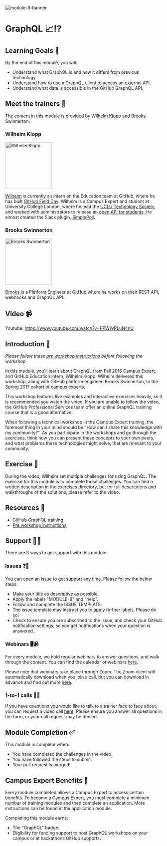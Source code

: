 ![module-8-banner](https://user-images.githubusercontent.com/1790822/28998944-37647626-7a05-11e7-846d-ee250d31d8d9.png)

# GraphQL 📈⁉️

## Learning Goals 🥅

By the end of this module, you will:
- Understand what GraphQL is and how it differs from previous technology.
- Understand how to use a GraphQL client to access an external API.
- Understand what data is accessible in the GitHub GraphQL API.

## Meet the trainers 🍎

The content in this module is provided by Wilhelm Klopp and Brooks Swinnerton.

###  Wilhelm Klopp
<img src="https://github.com/wilhelmklopp.png" href="https://github.com/wilhelmklopp" title="Wilhelm Klopp" width="150"></img>

[Wilhelm](https://wilhelmklopp.com) is currently an intern on the Education team at GitHub, where he has built [GitHub Field Day](https://githubfieldday.com). Wilhelm is a Campus Expert and student at University College London, where he lead the [UCLU Technology Society](http://techsoc.io/), and worked with administrators to release an [open API for students](http://uclapi.com/). He almost created the Slack plugin, [SimplePoll](https://simplepoll.rocks/).


###  Brooks Swinnerton
<img src="https://github.com/bswinnerton.png" href="https://github.com/bswinnerton" title="Brooks Swinnerton" width="150"></img>

[Brooks](https://github.com/bswinnerton) is a Platform Engineer at GitHub where he works on their REST API, webhooks and GraphQL API.

## Video 📹

Youtube: https://www.youtube.com/watch?v=PPWWPLuN4nU

## Introduction 👋

_Please follow these [pre workshop instructions](https://gist.github.com/wilhelmklopp/96309b04f67d4ac029d1880ca26fc2aa) before following the workshop._

In this module, you'll learn about GraphQL from Fall 2016 Campus Expert, and GitHub Education intern, Wilhelm Klopp. Wilhelm delivered this workshop, along with GitHub platform engineer, Brooks Swinnerton, to the Spring 2017 cohort of campus experts.

This workshop features live examples and interactive exercises heavily, so it is recommended you watch the video. If you are unable to follow the video, the GitHub Professional Services team offer an online GraphQL training course that is a good alternative.

When following a technical workshop in the Campus Expert training, the foremost thing in your mind should be "How can I share this knowledge with my community?". As you participate in the workshops and go through the exercises, think how you can present these concepts to your own peers, and what problems these technologies might solve, that are relevant to your community.

## Exercise 📝

During the video, Wilhelm set multiple challenges for using GraphQL. The exercise for this module is to complete those challenges. You can find a written description in the exercises directory, but for full descriptions and walkthroughs of the solutions, please refer to the video.

## Resources 📖

- [GitHub GraphQL training](https://services.github.com/on-demand/graphql/)
- [Pre workshop instructions](https://gist.github.com/wilhelmklopp/96309b04f67d4ac029d1880ca26fc2aa)

## Support 🙋🏿

There are 3 ways to get support with this module.

### Issues ❓💬

You can open an issue to get support any time. Please follow the below steps:
- Make your title as descriptive as possible.
- Apply the labels "MODULE-8" and "help".
- Follow and complete the ISSUE TEMPLATE.
- The issue template may instruct you to apply further labels. Please do so!
- Check to ensure you are subscribed to the issue, and check your GitHub notification settings, so you get notifications when your question is answered.

### Webinars 🖥📹

For every module, we hold regular webinars to answer questions, and walk through the content.
You can find the calendar of webinars [here](https://calendar.google.com/calendar/ical/github.com_ei82gchda2egevr7aukq6uj1f0%40group.calendar.google.com/public/basic.ics).  

Please note that webinars take place through Zoom. The Zoom client will automatically download when you join a call, but you can download in advance and find out more [here](https://zoom.us/download).

### 1-to-1 calls 💖📞

If you have questions you would like to talk to a trainer face to face about, you can request a video call [here](https://calendly.com/joenash/campus-experts-support). Please ensure you answer all questions in the form, or your call request may be denied.

## Module Completion ✅

This module is complete when:
- You have completed the challenges in the video.
- You have followed the steps to submit.
- Your pull request is merged!

## Campus Expert Benefits 🏅

Every module completed allows a Campus Expert to access certain benefits. To become a Campus Expert, you must complete a minimum number of training modules and then complete an application. More instructions can be found in the application module.

Completing this module earns:
- The "GraphQL" badge.
- Eligibility for funding support to host GraphQL workshops on your campus or at hackathons GitHub supports.
